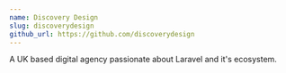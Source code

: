 ```yaml
---
name: Discovery Design
slug: discoverydesign
github_url: https://github.com/discoverydesign
---
```


A UK based digital agency passionate about Laravel and it's ecosystem.